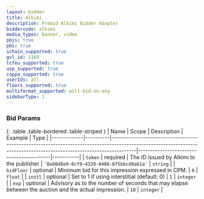 ```yaml
---
layout: bidder
title: Alkimi
description: Prebid Alkimi Bidder Adapter
biddercode: alkimi
media_types: banner, video
pbjs: true
pbs: true
schain_supported: true
gvl_id: 1169
tcfeu_supported: true
usp_supported: true
coppa_supported: true
userIds: all
floors_supported: true
multiformat_supported: will-bid-on-any
sidebarType: 1
---
```




### Bid Params

{: .table .table-bordered .table-striped }
| Name        | Scope    | Description                                                                                                                                                          | Example                                  | Type      |
|-------------|----------|----------------------------------------------------------------------------------------------------------------------------------------------------------------------|------------------------------------------|-----------|
| `token`     | required | The ID issued by Alkimi to the publisher                                                                                                                             | `'8a80d8e9-0cf9-4329-8486-6f5bbcd8a61a'` | `string`  |
| `bidFloor`  | optional | Minimum bid for this impression expressed in CPM.                                                                                                                    | `0`                                      | `float`   |
| `instl`     | optional | Set to 1 if using interstitial (default: 0)                                                                                                                          | `1`                                      | `integer` |
| `exp`       | optional | Advisory as to the number of seconds that may elapse between the auction and the actual impression.                                                                  | `10`                                     | `integer` |

